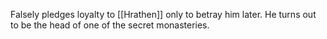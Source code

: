 Falsely pledges loyalty to [[Hrathen]] only to betray him later. He turns out to be the head of one of the secret monasteries.